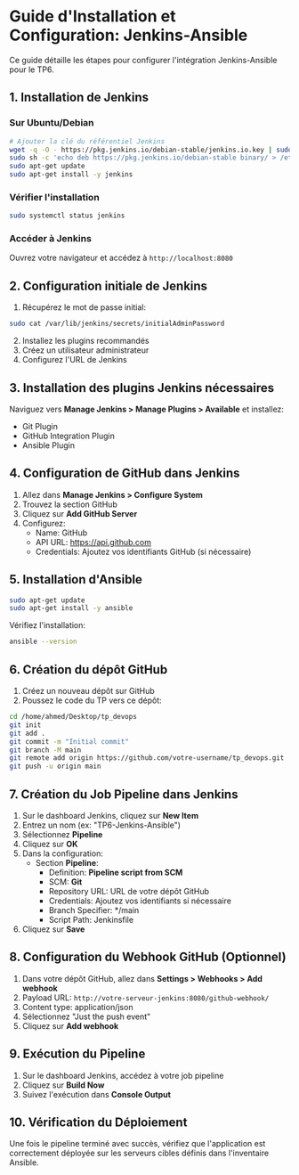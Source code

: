 # Guide d'Installation et Configuration: Jenkins-Ansible

Ce guide détaille les étapes pour configurer l'intégration Jenkins-Ansible pour le TP6.

## 1. Installation de Jenkins

### Sur Ubuntu/Debian
```bash
# Ajouter la clé du référentiel Jenkins
wget -q -O - https://pkg.jenkins.io/debian-stable/jenkins.io.key | sudo apt-key add -
sudo sh -c 'echo deb https://pkg.jenkins.io/debian-stable binary/ > /etc/apt/sources.list.d/jenkins.list'
sudo apt-get update
sudo apt-get install -y jenkins
```

### Vérifier l'installation
```bash
sudo systemctl status jenkins
```

### Accéder à Jenkins
Ouvrez votre navigateur et accédez à `http://localhost:8080`

## 2. Configuration initiale de Jenkins

1. Récupérez le mot de passe initial:
```bash
sudo cat /var/lib/jenkins/secrets/initialAdminPassword
```

2. Installez les plugins recommandés
3. Créez un utilisateur administrateur
4. Configurez l'URL de Jenkins

## 3. Installation des plugins Jenkins nécessaires

Naviguez vers **Manage Jenkins > Manage Plugins > Available** et installez:
- Git Plugin
- GitHub Integration Plugin
- Ansible Plugin

## 4. Configuration de GitHub dans Jenkins

1. Allez dans **Manage Jenkins > Configure System**
2. Trouvez la section GitHub
3. Cliquez sur **Add GitHub Server**
4. Configurez:
   - Name: GitHub
   - API URL: https://api.github.com
   - Credentials: Ajoutez vos identifiants GitHub (si nécessaire)

## 5. Installation d'Ansible

```bash
sudo apt-get update
sudo apt-get install -y ansible
```

Vérifiez l'installation:
```bash
ansible --version
```

## 6. Création du dépôt GitHub

1. Créez un nouveau dépôt sur GitHub
2. Poussez le code du TP vers ce dépôt:
```bash
cd /home/ahmed/Desktop/tp_devops
git init
git add .
git commit -m "Initial commit"
git branch -M main
git remote add origin https://github.com/votre-username/tp_devops.git
git push -u origin main
```

## 7. Création du Job Pipeline dans Jenkins

1. Sur le dashboard Jenkins, cliquez sur **New Item**
2. Entrez un nom (ex: "TP6-Jenkins-Ansible")
3. Sélectionnez **Pipeline**
4. Cliquez sur **OK**
5. Dans la configuration:
   - Section **Pipeline**:
     - Definition: **Pipeline script from SCM**
     - SCM: **Git**
     - Repository URL: URL de votre dépôt GitHub
     - Credentials: Ajoutez vos identifiants si nécessaire
     - Branch Specifier: */main
     - Script Path: Jenkinsfile
6. Cliquez sur **Save**

## 8. Configuration du Webhook GitHub (Optionnel)

1. Dans votre dépôt GitHub, allez dans **Settings > Webhooks > Add webhook**
2. Payload URL: `http://votre-serveur-jenkins:8080/github-webhook/`
3. Content type: application/json
4. Sélectionnez "Just the push event"
5. Cliquez sur **Add webhook**

## 9. Exécution du Pipeline

1. Sur le dashboard Jenkins, accédez à votre job pipeline
2. Cliquez sur **Build Now**
3. Suivez l'exécution dans **Console Output**

## 10. Vérification du Déploiement

Une fois le pipeline terminé avec succès, vérifiez que l'application est correctement déployée sur les serveurs cibles définis dans l'inventaire Ansible.
